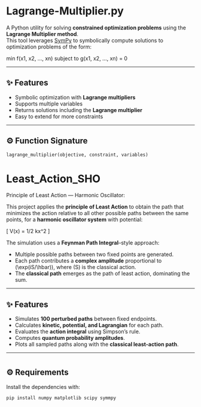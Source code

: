 # Lagrange-Multiplier.py
A Python utility for solving **constrained optimization problems** using the **Lagrange Multiplier method**.  
This tool leverages [SymPy](https://www.sympy.org/) to symbolically compute solutions to optimization problems of the form:  

min f(x1, x2, ..., xn)   subject to   g(x1, x2, ..., xn) = 0

---

## ✨ Features
- Symbolic optimization with **Lagrange multipliers**
- Supports multiple variables
- Returns solutions including the **Lagrange multiplier**
- Easy to extend for more constraints

---

## ⚙️ Function Signature

```python
lagrange_multiplier(objective, constraint, variables)
```

# Least_Action_SHO
Principle of Least Action — Harmonic Oscillator:

This project applies the **principle of Least Action** to obtain the path that minimizes the action relative to all other possible paths between the same points, for a **harmonic oscillator system** with potential:

\[
V(x) = 1/2 kx^2
\]

The simulation uses a **Feynman Path Integral**–style approach:  
- Multiple possible paths between two fixed points are generated.  
- Each path contributes a **complex amplitude** proportional to \(\exp(iS/\hbar)\), where \(S\) is the classical action.  
- The **classical path** emerges as the path of least action, dominating the sum.  

---

## ✨ Features
- Simulates **100 perturbed paths** between fixed endpoints.  
- Calculates **kinetic, potential, and Lagrangian** for each path.  
- Evaluates the **action integral** using Simpson’s rule.  
- Computes **quantum probability amplitudes**.  
- Plots all sampled paths along with the **classical least-action path**.  

---

# 

## ⚙️ Requirements
Install the dependencies with:
```python
pip install numpy matplotlib scipy symmpy 
```
